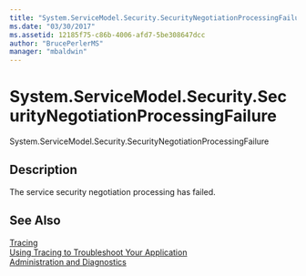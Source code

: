 ```yaml
---
title: "System.ServiceModel.Security.SecurityNegotiationProcessingFailure"
ms.date: "03/30/2017"
ms.assetid: 12185f75-c86b-4006-afd7-5be308647dcc
author: "BrucePerlerMS"
manager: "mbaldwin"
---
```

# System.ServiceModel.Security.SecurityNegotiationProcessingFailure
System.ServiceModel.Security.SecurityNegotiationProcessingFailure  
  
## Description  
 The service security negotiation processing has failed.  
  
## See Also  
 [Tracing](../../../../../docs/framework/wcf/diagnostics/tracing/index.md)  
 [Using Tracing to Troubleshoot Your Application](../../../../../docs/framework/wcf/diagnostics/tracing/using-tracing-to-troubleshoot-your-application.md)  
 [Administration and Diagnostics](../../../../../docs/framework/wcf/diagnostics/index.md)
